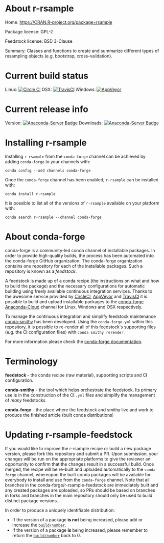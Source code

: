 About r-rsample
===============

Home: https://CRAN.R-project.org/package=rsample

Package license: GPL-2

Feedstock license: BSD 3-Clause

Summary: Classes and functions to create and summarize different types of resampling objects (e.g. bootstrap, cross-validation).



Current build status
====================

Linux: [![Circle CI](https://circleci.com/gh/conda-forge/r-rsample-feedstock.svg?style=shield)](https://circleci.com/gh/conda-forge/r-rsample-feedstock)
OSX: [![TravisCI](https://travis-ci.org/conda-forge/r-rsample-feedstock.svg?branch=master)](https://travis-ci.org/conda-forge/r-rsample-feedstock)
Windows: [![AppVeyor](https://ci.appveyor.com/api/projects/status/github/conda-forge/r-rsample-feedstock?svg=True)](https://ci.appveyor.com/project/conda-forge/r-rsample-feedstock/branch/master)

Current release info
====================
Version: [![Anaconda-Server Badge](https://anaconda.org/conda-forge/r-rsample/badges/version.svg)](https://anaconda.org/conda-forge/r-rsample)
Downloads: [![Anaconda-Server Badge](https://anaconda.org/conda-forge/r-rsample/badges/downloads.svg)](https://anaconda.org/conda-forge/r-rsample)

Installing r-rsample
====================

Installing `r-rsample` from the `conda-forge` channel can be achieved by adding `conda-forge` to your channels with:

```
conda config --add channels conda-forge
```

Once the `conda-forge` channel has been enabled, `r-rsample` can be installed with:

```
conda install r-rsample
```

It is possible to list all of the versions of `r-rsample` available on your platform with:

```
conda search r-rsample --channel conda-forge
```


About conda-forge
=================

conda-forge is a community-led conda channel of installable packages.
In order to provide high-quality builds, the process has been automated into the
conda-forge GitHub organization. The conda-forge organization contains one repository
for each of the installable packages. Such a repository is known as a *feedstock*.

A feedstock is made up of a conda recipe (the instructions on what and how to build
the package) and the necessary configurations for automatic building using freely
available continuous integration services. Thanks to the awesome service provided by
[CircleCI](https://circleci.com/), [AppVeyor](http://www.appveyor.com/)
and [TravisCI](https://travis-ci.org/) it is possible to build and upload installable
packages to the [conda-forge](https://anaconda.org/conda-forge)
[Anaconda-Cloud](http://docs.anaconda.org/) channel for Linux, Windows and OSX respectively.

To manage the continuous integration and simplify feedstock maintenance
[conda-smithy](http://github.com/conda-forge/conda-smithy) has been developed.
Using the ``conda-forge.yml`` within this repository, it is possible to re-render all of
this feedstock's supporting files (e.g. the CI configuration files) with ``conda smithy rerender``.

For more information please check the [conda-forge documentation](https://conda-forge.org/docs/).

Terminology
===========

**feedstock** - the conda recipe (raw material), supporting scripts and CI configuration.

**conda-smithy** - the tool which helps orchestrate the feedstock.
                   Its primary use is in the construction of the CI ``.yml`` files
                   and simplify the management of *many* feedstocks.

**conda-forge** - the place where the feedstock and smithy live and work to
                  produce the finished article (built conda distributions)


Updating r-rsample-feedstock
============================

If you would like to improve the r-rsample recipe or build a new
package version, please fork this repository and submit a PR. Upon submission,
your changes will be run on the appropriate platforms to give the reviewer an
opportunity to confirm that the changes result in a successful build. Once
merged, the recipe will be re-built and uploaded automatically to the
`conda-forge` channel, whereupon the built conda packages will be available for
everybody to install and use from the `conda-forge` channel.
Note that all branches in the conda-forge/r-rsample-feedstock are
immediately built and any created packages are uploaded, so PRs should be based
on branches in forks and branches in the main repository should only be used to
build distinct package versions.

In order to produce a uniquely identifiable distribution:
 * If the version of a package **is not** being increased, please add or increase
   the [``build/number``](http://conda.pydata.org/docs/building/meta-yaml.html#build-number-and-string).
 * If the version of a package **is** being increased, please remember to return
   the [``build/number``](http://conda.pydata.org/docs/building/meta-yaml.html#build-number-and-string)
   back to 0.